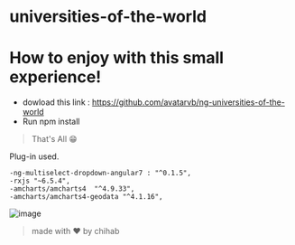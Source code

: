 # universities-of-the-world

# How to enjoy with this small experience!

  - dowload this link : https://github.com/avatarvb/ng-universities-of-the-world
  - Run npm install
  
  >That's All    😁
  
 Plug-in used.

    -ng-multiselect-dropdown-angular7 : "^0.1.5",
    -rxjs "~6.5.4",
    -amcharts/amcharts4  "^4.9.33",
    -amcharts/amcharts4-geodata "^4.1.16",
    
    
![image](https://github.com/avatarvb/ng-universities-of-the-world/master/UniversitiesOfTheWorld.jpg?raw=true)

    
  >made with ❤ by chihab
